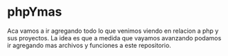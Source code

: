 # phpYmas
Aca vamos a ir agregando todo lo que venimos viendo en relacion a php y sus proyectos. La idea es que a medida que vayamos avanzando podamos ir agregando mas archivos y funciones a este repositorio.
